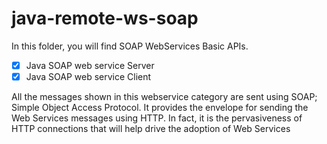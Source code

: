 java-remote-ws-soap
==========================

In this folder, you will find SOAP WebServices Basic APIs.

- [x] Java SOAP web service Server
- [x] Java SOAP web service Client

All the messages shown in this webservice category are sent using SOAP; Simple Object Access Protocol. It provides the envelope for sending the Web Services messages using HTTP. In fact, it is the pervasiveness of HTTP connections that will help drive the adoption of Web Services
